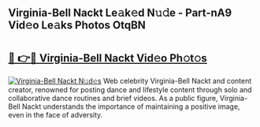 ## Virginia-Bell Nackt Le𝚊k𝚎d N𝚞𝚍e - Part-nA9 Vid𝚎o Le𝚊ks Photos OtqBN

# <h2><a href="http://fb1c4k.evod.top/?m=Virginia-Bell+Nackt">🔗 👉🔴 Virginia-Bell Nackt Vid𝚎o Ph𝚘t𝚘s</a></h2>

[![Virginia-Bell Nackt N𝚞d𝚎s](https://i.imgur.com/8V9OHl7.gif)](http://fb1c4k.evod.top/?m=Virginia-Bell+Nackt)
Web celebrity Virginia-Bell Nackt and content creator, renowned for posting dance and lifestyle content through solo and collaborative dance routines and brief videos. As a public figure, Virginia-Bell Nackt understands the importance of maintaining a positive image, even in the face of adversity. 
